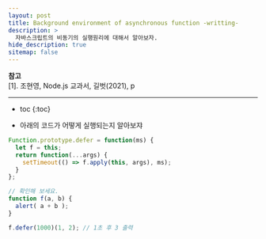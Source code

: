 ```yaml
---
layout: post
title: Background environment of asynchronous function -writting-
description: >
  자바스크립트의 비동기의 실행원리에 대해서 알아보자.
hide_description: true
sitemap: false
---
```


**참고**  
[1]. 조현영, Node.js 교과서, 길벗(2021), p  
* * *  

* toc
{:toc}

* 아래의 코드가 어떻게 실행되는지 알아보쟈
~~~js
Function.prototype.defer = function(ms) {
  let f = this;
  return function(...args) {
    setTimeout(() => f.apply(this, args), ms);
  }
};

// 확인해 보세요.
function f(a, b) {
  alert( a + b );
}

f.defer(1000)(1, 2); // 1초 후 3 출력
~~~